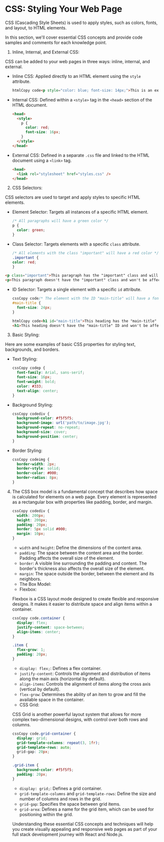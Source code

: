 # CSS: Styling Your Web Page

CSS (Cascading Style Sheets) is used to apply styles, such as colors, fonts, and layout, to HTML elements.

In this section, we'll cover essential CSS concepts and provide code samples and comments for each knowledge point.

1. Inline, Internal, and External CSS:

CSS can be added to your web pages in three ways: inline, internal, and external.

*   Inline CSS: Applied directly to an HTML element using the `style` attribute.

    ```html
    htmlCopy code<p style="color: blue; font-size: 14px;">This is an example of inline CSS.</p>
    ```
*   Internal CSS: Defined within a `<style>` tag in the `<head>` section of the HTML document.

    ```html
    <head>
      <style>
        p {
          color: red;
          font-size: 16px;
        }
      </style>
    </head>
    ```
*   External CSS: Defined in a separate `.css` file and linked to the HTML document using a `<link>` tag.

    ```html
    <head>
      <link rel="stylesheet" href="styles.css" />
    </head>
    ```

2. CSS Selectors:

CSS selectors are used to target and apply styles to specific HTML elements.

*   Element Selector: Targets all instances of a specific HTML element.

    ```css
    /* All paragraphs will have a green color */
    p {
      color: green;
    }
    ```
*   Class Selector: Targets elements with a specific `class` attribute.

    ```css
    /* All elements with the class "important" will have a red color */
    .important {
    color: red;
    }
    ```

```html
<p class="important">This paragraph has the "important" class and will be red.</p>
<p>This paragraph doesn't have the "important" class and won't be affected.</p>
```

*   ID Selector: Targets a single element with a specific `id` attribute.

    ```css
    cssCopy code/* The element with the ID "main-title" will have a font size of 24px */
    #main-title {
      font-size: 24px;
    }
    ```

    ```html
    htmlCopy code<h1 id="main-title">This heading has the "main-title" ID and will have a font size of 24px.</h1>
    <h1>This heading doesn't have the "main-title" ID and won't be affected.</h1>
    ```

3. Basic Styling:

Here are some examples of basic CSS properties for styling text, backgrounds, and borders.

*   Text Styling:

    ```css
    cssCopy codep {
      font-family: Arial, sans-serif;
      font-size: 16px;
      font-weight: bold;
      color: #333;
      text-align: center;
    }
    ```
*   Background Styling:

    ```css
    cssCopy codediv {
      background-color: #f5f5f5;
      background-image: url('path/to/image.jpg');
      background-repeat: no-repeat;
      background-size: cover;
      background-position: center;
    }
    ```
*   Border Styling:

    ```css
    cssCopy codeimg {
      border-width: 2px;
      border-style: solid;
      border-color: #000;
      border-radius: 8px;
    }
    ```

4.  The CSS box model is a fundamental concept that describes how space is calculated for elements on a web page. Every element is represented as a rectangular box with properties like padding, border, and margin.

    ```css
    cssCopy codediv {
      width: 200px;
      height: 200px;
      padding: 20px;
      border: 5px solid #000;
      margin: 10px;
    }
    ```

    * `width` and `height`: Define the dimensions of the content area.
    * `padding`: The space between the content area and the border. Padding affects the overall size of the element.
    * `border`: A visible line surrounding the padding and content. The border's thickness also affects the overall size of the element.
    * `margin`: The space outside the border, between the element and its neighbors.
    * The Box Model:
    * Flexbox:

    Flexbox is a CSS layout mode designed to create flexible and responsive designs. It makes it easier to distribute space and align items within a container.

    ```css
    cssCopy code.container {
      display: flex;
      justify-content: space-between;
      align-items: center;
    }

    .item {
      flex-grow: 1;
      padding: 20px;
    }
    ```

    * `display: flex;`: Defines a flex container.
    * `justify-content`: Controls the alignment and distribution of items along the main axis (horizontal by default).
    * `align-items`: Controls the alignment of items along the cross axis (vertical by default).
    * `flex-grow`: Determines the ability of an item to grow and fill the available space in the container.
    * CSS Grid:

    CSS Grid is another powerful layout system that allows for more complex two-dimensional designs, with control over both rows and columns.

    ```css
    cssCopy code.grid-container {
      display: grid;
      grid-template-columns: repeat(3, 1fr);
      grid-template-rows: auto;
      grid-gap: 20px;
    }

    .grid-item {
      background-color: #f5f5f5;
      padding: 20px;
    }
    ```

    * `display: grid;`: Defines a grid container.
    * `grid-template-columns` and `grid-template-rows`: Define the size and number of columns and rows in the grid.
    * `grid-gap`: Specifies the space between grid items.
    * `grid-area`: Defines a name for the grid item, which can be used for positioning within the grid.

    Understanding these essential CSS concepts and techniques will help you create visually appealing and responsive web pages as part of your full stack development journey with React and Node.js.
